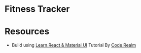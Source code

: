# Fitness Tracker

# Resources
- Build using [Learn React & Material UI](https://www.youtube.com/playlist?list=PLcCp4mjO-z98WAu4sd0eVha1g-NMfzHZk) Tutorial By [Code Realm](https://www.youtube.com/channel/UCUDLFXXKG6zSA1d746rbzLQ)
